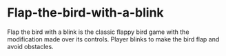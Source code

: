 # Flap-the-bird-with-a-blink
Flap the bird with a blink is the classic flappy bird game with the modification made over its controls. Player blinks to make the bird flap and avoid obstacles.
